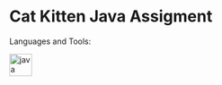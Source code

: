 # Cat Kitten Java Assigment

Languages and Tools: 
<p <a href="https://www.java.com/en/" traget="_blank" rel="noreferrer">  <img src="https://nerdysoft.com/wp-content/uploads/2021/11/java-14-1.svg" alt="java" width="40" height="40"/> </a>
